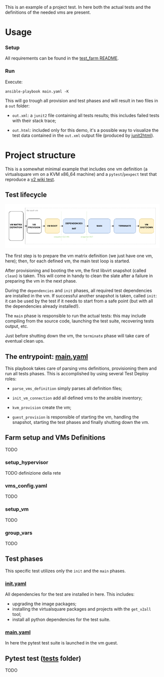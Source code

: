 This is an example of a project test. In here both the actual tests and the
definitions of the needed vms are present.

# Usage

### Setup

All requirements can be found in the [test\_farm README](test_farm/README.md#requirements).

### Run

Execute:

```shell
ansible-playbook main.yaml -K
```

This will go trough all provision and test phases and will result in two
files in a `out` folder:

- `out.xml`: a `junit2` file containing all tests results; this includes
failed tests with their stack trace;

- `out.html`: included only for this demo, it's a possible way to visualize
the test data contained in the `out.xml` output file (produced by
[junit2html](https://pypi.org/project/junit2html/)).

# Project structure

This is a somewhat minimal example that includes one vm definition (a
virtualsquare vm on a KVM x86\_64 machine) and a `pytest`/`pexpect` test that reproduce
a [v2 wiki test](http://wiki.virtualsquare.org/#!tutorials/vde_ns.md#Scenario:_two_vdens_and_a_switch).

## Test lifecycle

![uhm](../../docs/images/test-lifecycle.png)

The first step is to prepare the vm matrix definition (we just
have one vm, here); then, for each defined vm, the main test loop is started.

After provisioning and booting the vm, the first libvirt snapshot (called
`clean`) is taken. This will come in handy to clean the slate after a failure in
preparing the vm in the next phase.

During the `dependencies` and `init` phases, all required test dependencies are installed
in the vm. If successful another snapshot is taken, called `init`: it can be
used by the test if it needs to start from a safe point (but with all the dependencies
already installed!).

The `main` phase is responsible to run the actual tests: this may include compiling
from the source code, launching the test suite, recovering tests output, etc.

Just before shutting down the vm, the `terminate` phase will take care of
eventual clean ups.

## The entrypoint: [main.yaml](main.yaml)

This playbook takes care of parsing vms definitions, provisioning them and run
all tests phases. This is accomplished by using several Test Deploy roles:

- `parse_vms_definition` simply parses all definition files;

- `init_vm_connection` add all defined vms to the ansible inventory;

- `kvm_provision` create the vm;

- `guest_provision` is responsible of starting the vm, handling the snapshot, starting
  the test phases and finally shutting down the vm.

## Farm setup and VMs Definitions

TODO

### setup\_hypervisor

TODO definizione della rete

### vms\_config.yaml

TODO

### setup\_vm

TODO 

### group\_vars

TODO 

## Test phases

This specific test utilizes only the `init` and the `main` phases.

### [init.yaml](provision_phases/init.yaml)

All dependencies for the test are installed in here. This includes:

- upgrading the image packages;
- installing the virtualsquare packages and projects with the `get_v2all` tool;
- install all python dependencies for the test suite.

### [main.yaml](provision_phases/main.yaml)

In here the pytest test suite is launched in the vm guest.

## Pytest test ([tests](tests/) folder)

TODO

